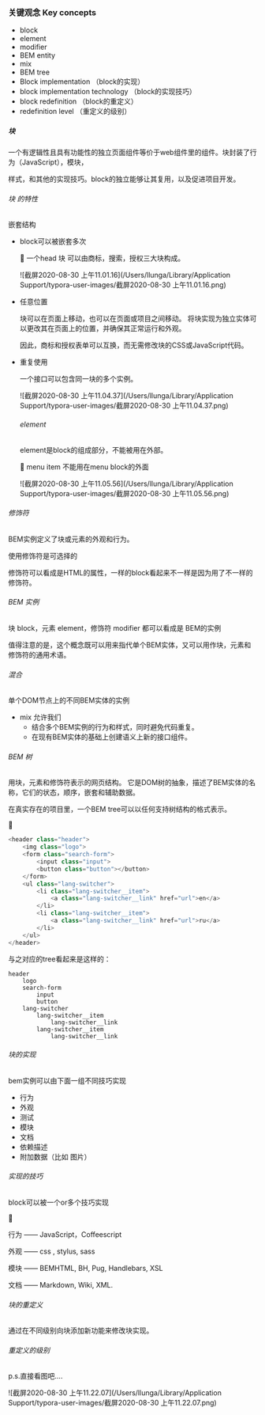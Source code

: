 ### 关键观念 Key concepts 

+ block
+ element
+ modifier
+ BEM entity
+ mix
+ BEM tree
+ Block implementation （block的实现）
+ block implementation technology （block的实现技巧）
+ block redefinition （block的重定义）
+ redefinition level （重定义的级别）

##### 块

一个有逻辑性且具有功能性的独立页面组件等价于web组件里的组件。块封装了行为（JavaScript），模块，

样式，和其他的实现技巧。block的独立能够让其复用，以及促进项目开发。

###### 块 的特性

嵌套结构

+ block可以被嵌套多次

  🌰 一个head 块 可以由商标，搜索，授权三大块构成。

  ![截屏2020-08-30 上午11.01.16](/Users/llunga/Library/Application Support/typora-user-images/截屏2020-08-30 上午11.01.16.png)

+ 任意位置

  块可以在页面上移动，也可以在页面或项目之间移动。 将块实现为独立实体可以更改其在页面上的位置，并确保其正常运行和外观。

  因此，商标和授权表单可以互换，而无需修改块的CSS或JavaScript代码。

+ 重复使用

  一个接口可以包含同一块的多个实例。

  ![截屏2020-08-30 上午11.04.37](/Users/llunga/Library/Application Support/typora-user-images/截屏2020-08-30 上午11.04.37.png)

  ###### element

  element是block的组成部分，不能被用在外部。

  🌰 menu item 不能用在menu block的外面

  ![截屏2020-08-30 上午11.05.56](/Users/llunga/Library/Application Support/typora-user-images/截屏2020-08-30 上午11.05.56.png)

###### 修饰符 

BEM实例定义了块或元素的外观和行为。

使用修饰符是可选择的

修饰符可以看成是HTML的属性，一样的block看起来不一样是因为用了不一样的修饰符。

###### BEM 实例

块 block，元素 element，修饰符 modifier 都可以看成是 BEM的实例

值得注意的是，这个概念既可以用来指代单个BEM实体，又可以用作块，元素和修饰符的通用术语。

###### 混合

单个DOM节点上的不同BEM实体的实例

+ mix 允许我们
  + 结合多个BEM实例的行为和样式，同时避免代码重复。
  + 在现有BEM实体的基础上创建语义上新的接口组件。

###### BEM 树

用块，元素和修饰符表示的网页结构。 它是DOM树的抽象，描述了BEM实体的名称，它们的状态，顺序，嵌套和辅助数据。

在真实存在的项目里，一个BEM tree可以以任何支持树结构的格式表示。



🌰

```js
<header class="header">
    <img class="logo">
    <form class="search-form">
        <input class="input">
        <button class="button"></button>
    </form>
    <ul class="lang-switcher">
        <li class="lang-switcher__item">
            <a class="lang-switcher__link" href="url">en</a>
        </li>
        <li class="lang-switcher__item">
            <a class="lang-switcher__link" href="url">ru</a>
        </li>
    </ul>
</header>
```

与之对应的tree看起来是这样的：

```
header
    logo
    search-form
        input
        button
    lang-switcher
        lang-switcher__item
            lang-switcher__link
        lang-switcher__item
            lang-switcher__link
```

###### 块的实现 

bem实例可以由下面一组不同技巧实现

+ 行为
+ 外观
+ 测试
+ 模块
+ 文档
+ 依赖描述
+ 附加数据（比如 图片）

###### 实现的技巧

block可以被一个or多个技巧实现

🌰

行为 —— JavaScript，Coffeescript

外观 —— css , stylus, sass

模块 —— BEMHTML, BH, Pug, Handlebars, XSL

文档 —— Markdown, Wiki, XML.

###### 块的重定义

通过在不同级别向块添加新功能来修改块实现。

###### 重定义的级别

p.s.直接看图吧....

![截屏2020-08-30 上午11.22.07](/Users/llunga/Library/Application Support/typora-user-images/截屏2020-08-30 上午11.22.07.png)